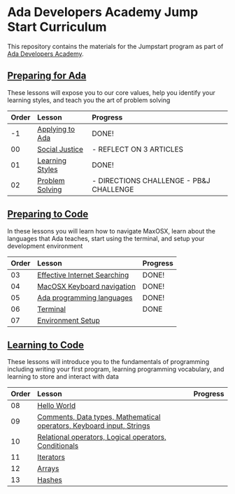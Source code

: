 # Ada Developers Academy Jump Start Curriculum
This repository contains the materials for the Jumpstart program as part of [Ada Developers Academy](http://adadevelopersacademy.org/).

## [Preparing for Ada](./preparing-for-ada)
These lessons will expose you to our core values, help you identify your learning styles, and teach you the art of problem solving

| Order | Lesson | Progress |
| :--- | :--- | :--- |
| -1 | [Applying to Ada](./preparing-for-ada/applying-to-ada) | DONE! |
| 00 | [Social Justice](./preparing-for-ada/social-justice/) | - REFLECT ON 3 ARTICLES |
| 01 | [Learning Styles](./preparing-for-ada/learning-styles/) | DONE! |
| 02 | [Problem Solving](./preparing-for-ada/problem-solving/) | - DIRECTIONS CHALLENGE - PB&J CHALLENGE |

## [Preparing to Code](./preparing-to-code)
In these lessons you will learn how to navigate MaxOSX, learn about the languages that Ada teaches, start using the terminal, and setup your development environment

| Order | Lesson |  Progress |
| :--- | :--- | :--- |
| 03 | [Effective Internet Searching](./preparing-to-code/internet-searching/) | DONE! |
| 04 | [MacOSX Keyboard navigation](./preparing-to-code/keyboard-navigation/) | DONE! |
| 05 | [Ada programming languages](./preparing-to-code/ada-languages) | DONE! |
| 06 | [Terminal](./preparing-to-code/terminal/) | DONE |
| 07 | [Environment Setup](./preparing-to-code/environment-setup/) |  |

## [Learning to Code](./learning-to-code)
These lessons will introduce you to the fundamentals of programming including writing your first program, learning programming vocabulary, and learning to store and interact with data

| Order | Lesson | Progress |
| :--- | :--- | :--- |
| 08 | [Hello World](./learning-to-code/hello-world/) |  |
| 09 | [Comments, Data types, Mathematical operators, Keyboard input, Strings](./learning-to-code/grammar/) |  |
| 10 | [Relational operators, Logical operators, Conditionals](./learning-to-code/programming-expressions/) |  |
| 11 | [Iterators](./learning-to-code/iterators/) |  |
| 12 | [Arrays](./learning-to-code/arrays) |  |
| 13 | [Hashes](./learning-to-code/hashes) |  |
